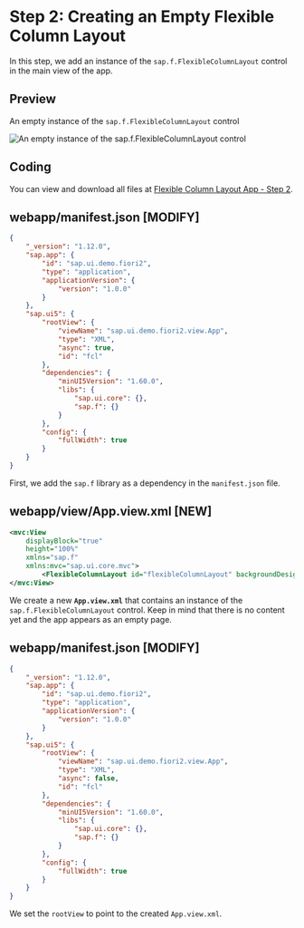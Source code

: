 <!-- loiobf38e4de70084477b9e104bf6f6d7737 -->

# Step 2: Creating an Empty Flexible Column Layout

In this step, we add an instance of the `sap.f.FlexibleColumnLayout` control in the main view of the app.



<a name="loiobf38e4de70084477b9e104bf6f6d7737__section_ed2_4dd_lbb"/>

## Preview

   
  
<a name="loiobf38e4de70084477b9e104bf6f6d7737__fig_r1j_pst_mr"/>An empty instance of the `sap.f.FlexibleColumnLayout` control

 ![](images/Empty_FlexibleColumnLayout_Fiori_2_0_Tutorial_533d165.png "An empty instance of the sap.f.FlexibleColumnLayout
					control") 



<a name="loiobf38e4de70084477b9e104bf6f6d7737__section_yzh_v3j_l4b"/>

## Coding

You can view and download all files at [Flexible Column Layout App - Step 2](https://ui5.sap.com/#/sample/sap.f.tutorial.fiori2.02/preview).



<a name="loiobf38e4de70084477b9e104bf6f6d7737__section_cyn_x3j_l4b"/>

## webapp/manifest.json \[MODIFY\]

```json
{
	"_version": "1.12.0",
	"sap.app": {
		"id": "sap.ui.demo.fiori2",
		"type": "application",
		"applicationVersion": {
			"version": "1.0.0"
		}
	},
	"sap.ui5": {
		"rootView": {
			"viewName": "sap.ui.demo.fiori2.view.App",
			"type": "XML",
			"async": true,
			"id": "fcl"
		},
		"dependencies": {
			"minUI5Version": "1.60.0",
			"libs": {
				"sap.ui.core": {},
				"sap.f": {}
			}
		},
		"config": {
			"fullWidth": true
		}
	}
}
```

First, we add the `sap.f` library as a dependency in the `manifest.json` file.



<a name="loiobf38e4de70084477b9e104bf6f6d7737__section_w1v_z3j_l4b"/>

## webapp/view/App.view.xml \[NEW\]

```xml
<mvc:View
	displayBlock="true"
	height="100%"
	xmlns="sap.f"
	xmlns:mvc="sap.ui.core.mvc">
		<FlexibleColumnLayout id="flexibleColumnLayout" backgroundDesign="Solid"></FlexibleColumnLayout>
</mvc:View>
```

We create a new **`App.view.xml`** that contains an instance of the `sap.f.FlexibleColumnLayout` control. Keep in mind that there is no content yet and the app appears as an empty page.



<a name="loiobf38e4de70084477b9e104bf6f6d7737__section_fd2_4dd_lbb"/>

## webapp/manifest.json \[MODIFY\]

```json
{
	"_version": "1.12.0",
	"sap.app": {
		"id": "sap.ui.demo.fiori2",
		"type": "application",
		"applicationVersion": {
			"version": "1.0.0"
		}
	},
	"sap.ui5": {
		"rootView": {
			"viewName": "sap.ui.demo.fiori2.view.App",
			"type": "XML",
			"async": false,
			"id": "fcl"
		},
		"dependencies": {
			"minUI5Version": "1.60.0",
			"libs": {
				"sap.ui.core": {},
				"sap.f": {}
			}
		},
		"config": {
			"fullWidth": true
		}
	}
}
```

We set the `rootView` to point to the created `App.view.xml`.

